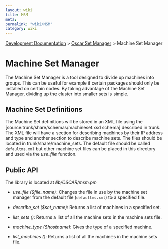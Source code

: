```yaml
---
layout: wiki
title: MSM
meta: 
permalink: "wiki/MSM"
category: wiki
---
```

<!-- Name: MSM -->
<!-- Version: 5 -->
<!-- Author: wesbland -->

[Development Documentation](DevelDocs) > [Oscar Set Manager](OSM) > Machine Set Manager

# Machine Set Manager

The Machine Set Manager is a tool designed to divide up machines into groups.  This can be useful for example if certain packages should only be installed on certain nodes.  By taking advantage of the Machine Set Manager, dividing up the cluster into smaller sets is simple.

## Machine Set Definitions

The Machine Set definitions will be stored in an XML file using the [source:trunk/share/schemas/machineset.xsd schema] described in trunk.  The XML file will have a section for describing machines by their IP address and type and another section to describe machine sets.  The files should be located in trunk/share/machine_sets.  The default file should be called `defaultms.xml` but other machine set files can be placed in this directory and used via the _use_file_ function.

## Public API

The library is located at _lib/OSCAR/msm.pm_

 * _use_file ($file_name)_: Changes the file in use by the machine set manager from the default file (`defaultms.xml`) to a specified file.

 * _describe_set ($set_name)_: Returns a list of machines in a specified set.

 * _list_sets ()_: Returns a list of all the machine sets in the machine sets file.

 * _machine_type ($hostname)_: Gives the type of a specified machine.

 * _list_machines ()_: Returns a list of all the machines in the machine sets file.

